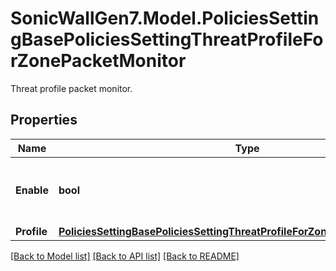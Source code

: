 # SonicWallGen7.Model.PoliciesSettingBasePoliciesSettingThreatProfileForZonePacketMonitor
Threat profile packet monitor.

## Properties

Name | Type | Description | Notes
------------ | ------------- | ------------- | -------------
**Enable** | **bool** | Enable threat profile packet monitor. | [optional] 
**Profile** | [**PoliciesSettingBasePoliciesSettingThreatProfileForZonePacketMonitorProfile**](PoliciesSettingBasePoliciesSettingThreatProfileForZonePacketMonitorProfile.md) |  | [optional] 

[[Back to Model list]](../README.md#documentation-for-models) [[Back to API list]](../README.md#documentation-for-api-endpoints) [[Back to README]](../README.md)

